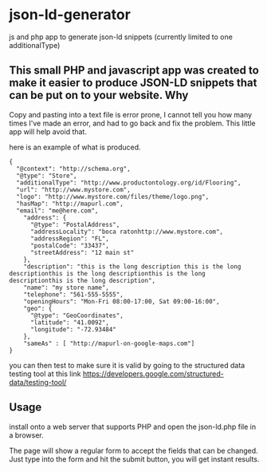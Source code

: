 # json-ld-generator
js and php app to generate json-ld snippets (currently limited to one additionalType)

This small PHP and javascript app was created to make it easier to produce JSON-LD snippets that can be put on to your website.
Why
---
Copy and pasting into a text file is error prone, I cannot tell you how many times I've made an error, and had to go back and fix the problem. This little app will help avoid that.

here is an example of what is produced.
```
{
  "@context": "http://schema.org",
  "@type": "Store",
  "additionalType": "http://www.productontology.org/id/Flooring",
  "url": "http://www.mystore.com",
  "logo": "http://www.mystore.com/files/theme/logo.png",
  "hasMap": "http://mapurl.com",
  "email": "me@here.com",
    "address": {
      "@type": "PostalAddress",
      "addressLocality": "boca ratonhttp://www.mystore.com",
      "addressRegion": "FL",
      "postalCode": "33437",
      "streetAddress": "12 main st"
    },
    "description": "this is the long description this is the long descriptionthis is the long descriptionthis is the long descriptionthis is the long description",
    "name": "my store name",
    "telephone": "561-555-5555",
    "openingHours": "Mon-Fri 08:00-17:00, Sat 09:00-16:00",
    "geo": {
      "@type": "GeoCoordinates",
      "latitude": "41.0092",
      "longitude": "-72.93484"
    },
    "sameAs" : [ "http://mapurl-on-google-maps.com"]
}
``` 
you can then test to make sure it is valid by going to the structured data testing tool at this link https://developers.google.com/structured-data/testing-tool/

Usage
-----

install onto a web server that supports PHP and open the json-ld.php file in a browser.

The page will show a regular form to accept the fields that can be changed. Just type into the form and hit the submit button, you will get instant results.

